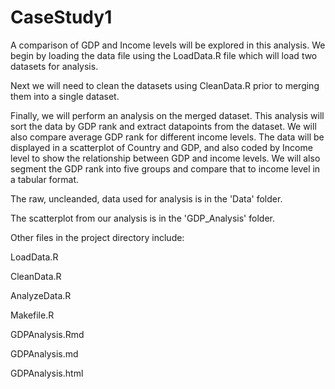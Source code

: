 # CaseStudy1

A comparison of GDP and Income levels will be explored in this analysis.  We begin by loading the data file using the LoadData.R file which will load two datasets for analysis.  

Next we will need to clean the datasets using CleanData.R prior to merging them into a single dataset.

Finally, we will perform an analysis on the merged dataset.  This analysis will sort the data by GDP rank and extract datapoints from the dataset.  We will also compare average GDP rank for different income levels.  The data will be displayed in a scatterplot of Country and GDP, and also coded by Income level to show the relationship between GDP and income levels.  We will also segment the GDP rank into five groups and compare that to income level in a tabular format.  

The raw, uncleanded, data used for analysis is in the 'Data' folder.

The scatterplot from our analysis is in the 'GDP_Analysis' folder.

Other files in the project directory include:

LoadData.R

CleanData.R

AnalyzeData.R

Makefile.R

GDPAnalysis.Rmd

GDPAnalysis.md

GDPAnalysis.html

